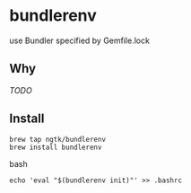 # bundlerenv
use Bundler specified by Gemfile.lock


## Why
_TODO_

## Install

```
brew tap ngtk/bundlerenv
brew install bundlerenv
```

bash
```
echo 'eval "$(bundlerenv init)"' >> .bashrc
```
